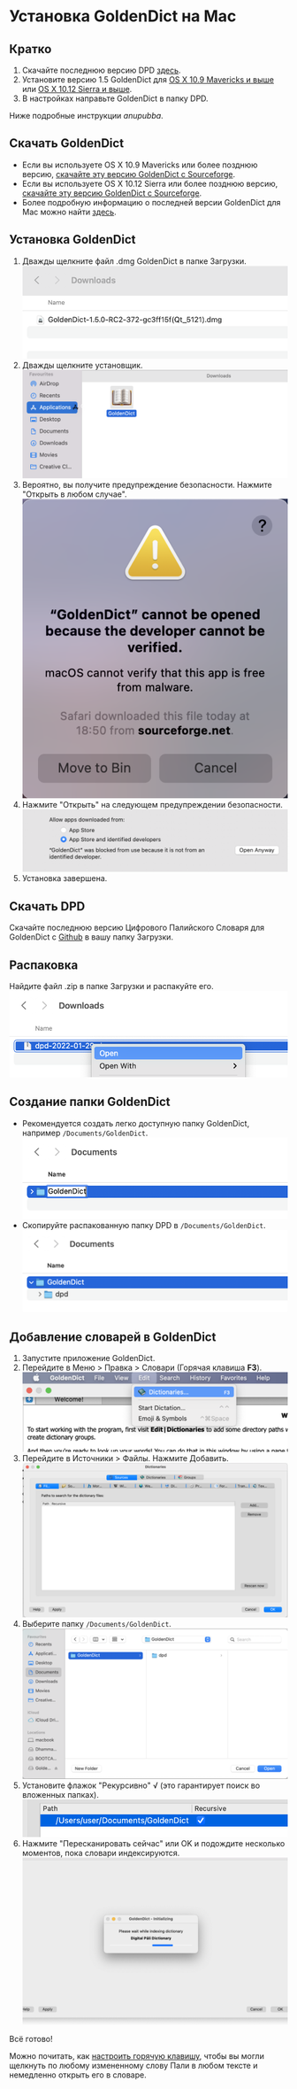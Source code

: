 # Установка GoldenDict на Mac

## Кратко
1. Скачайте последнюю версию DPD [здесь](https://github.com/digitalpalidictionary/digitalpalidictionary/releases).
2. Установите версию 1.5 GoldenDict для [OS X 10.9 Mavericks и выше](https://sourceforge.net/projects/goldendict/files/early%20access%20builds/MacOS/GoldenDict-1.5.0-RC2-372-gc3ff15f%28Qt_563%29.dmg/download) или [OS X 10.12 Sierra и выше](https://sourceforge.net/projects/goldendict/files/early%20access%20builds/MacOS/GoldenDict-1.5.0-RC2-372-gc3ff15f%28Qt_5121%29.dmg/download).
3. В настройках направьте GoldenDict в папку DPD.

Ниже подробные инструкции *anupubba*.

## Скачать GoldenDict
- Если вы используете OS X 10.9 Mavericks или более позднюю версию, [скачайте эту версию GoldenDict с Sourceforge](https://sourceforge.net/projects/goldendict/files/early%20access%20builds/MacOS/GoldenDict-1.5.0-RC2-372-gc3ff15f%28Qt_563%29.dmg/download).
- Если вы используете OS X 10.12 Sierra или более позднюю версию, [скачайте эту версию GoldenDict с Sourceforge](https://sourceforge.net/projects/goldendict/files/early%20access%20builds/MacOS/GoldenDict-1.5.0-RC2-372-gc3ff15f%28Qt_5121%29.dmg/download).
- Более подробную информацию о последней версии GoldenDict для Mac можно найти [здесь](https://github.com/goldendict/goldendict/wiki/Early-Access-Builds-for-Mac-OS-X).

## Установка GoldenDict
1. Дважды щелкните файл .dmg GoldenDict в папке Загрузки.
   ![download gd](pics/mac-install/download%20gd.png)
2. Дважды щелкните установщик.
   ![goldendict install](pics/mac-install/goldendict%20install.png)
3. Вероятно, вы получите предупреждение безопасности. Нажмите "Открыть в любом случае".
   ![warning](pics/mac-install/warning.png)
4. Нажмите "Открыть" на следующем предупреждении безопасности.
   ![allow gd](pics/mac-install/allow%20gd.png)
5. Установка завершена.

## Скачать DPD
Скачайте последнюю версию Цифрового Палийского Словаря для GoldenDict с [Github](https://github.com/digitalpalidictionary/digitalpalidictionary/releases) в вашу папку Загрузки.

## Распаковка
Найдите файл .zip в папке Загрузки и распакуйте его.
![unzip dpd](pics/mac-install/unzip%20dpd.png)

## Создание папки GoldenDict
- Рекомендуется создать легко доступную папку GoldenDict, например `/Documents/GoldenDict`.
  ![documents folder](pics/mac-install/documents%20folder.png)
- Скопируйте распакованную папку DPD в `/Documents/GoldenDict`.
  ![documents gd dpd](pics/mac-install/documents%20gd%20dpd.png)

## Добавление словарей в GoldenDict
1. Запустите приложение GoldenDict.
2. Перейдите в Меню > Правка > Словари (Горячая клавиша **F3**).
   ![edit dictionaries](pics/mac-install/edit%20dictionaries.png)
3. Перейдите в Источники > Файлы. Нажмите Добавить.
   ![sources files](pics/mac-install/sources%20files.png)
4. Выберите папку `/Documents/GoldenDict`.
   ![select gd folder](pics/mac-install/select%20gd%20folder.png)
5. Установите флажок "Рекурсивно" √ (это гарантирует поиск во вложенных папках).
   ![recursive](pics/mac-install/recursive.png)
6. Нажмите "Пересканировать сейчас" или OK и подождите несколько моментов, пока словари индексируются.
   ![indexing](pics/mac-install/indexing.png)

Всё готово!

Можно почитать, как [настроить горячую клавишу](setup_hotkey.html), чтобы вы могли щелкнуть по любому измененному слову Пали в любом тексте и немедленно открыть его в словаре.